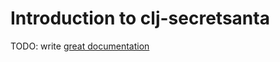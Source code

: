 # Introduction to clj-secretsanta

TODO: write [great documentation](http://jacobian.org/writing/what-to-write/)
